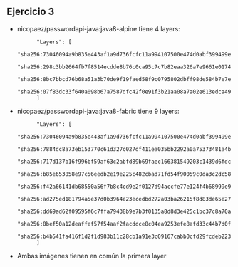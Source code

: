 ## Ejercicio 3

- nicopaez/passwordapi-java:java8-alpine tiene 4 layers:

            "Layers": [
                "sha256:73046094a9b835e443af1a9d736fcfc11a994107500e474d0abf399499ed280c",
                "sha256:298c3bb2664fb7f8514ecdde8b76c0ca95c7c7b82eaa326a7e9661e017488164",
                "sha256:8bc7bbcd76b68a51a3b70de9f19faed58f9c0795802dbff98de584b7e7eb9c22",
                "sha256:07f83dc33f640a098b67a7587dfc42f0e91f3b21aa08a7a02e613edca4901e22"
            ]

- nicopaez/passwordapi-java:java8-fabric tiene 9 layers:

            "Layers": [
                "sha256:73046094a9b835e443af1a9d736fcfc11a994107500e474d0abf399499ed280c",
                "sha256:7884dc8a73eb153770c61d327c027df411ea035bb2292a0a75373481a4b7fbd0",
                "sha256:717d137b16f996bf59af63c2abfd89b69faec166381549203c1439d6fdc6ddf2",
                "sha256:b85e653858e97c56eedb2e19e225c482cbad71fd54f90059c0da3c2dc58713cf",
                "sha256:f42a66141db68550a56f7b8c4cd9e2f0127d94accfe77e124f4b68999e9374b3",
                "sha256:ad275ed181794a5e37d0b3964e23ecedbd272a03ba26215f8d83de65e27436a3",
                "sha256:dd69ad62f09595f6c7ffa79438b9e7b3f0135a8d8d3e425c1bc37c8a70abc635",
                "sha256:8bef50a12deaffef57f54aaf2facddce8c04ea9253efe8afd33c44b7d0fc2f8e",
                "sha256:b4b541fa416f1d2f1d983b11c28cb1a91e3c09167cabb0cfd29fcdeb2239721c"
            ]

- Ambas imágenes tienen en común la primera layer
